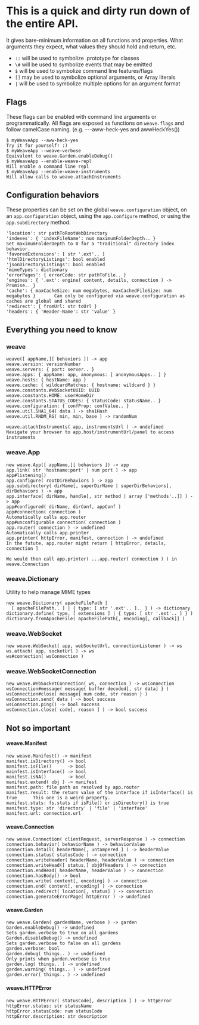 # This is a quick and dirty run down of the entire API.
It gives bare-minimum information on all functions and properties. What arguments
they expect, what values they should hold and return, etc.

- `::` will be used to symbolize .prototype for classes
- `\#` will be used to symbolize events that may be emitted
- `$`  will be used to symbolize command line features/flags
- `[]` may be used to symbolize optional arguments, or Array literals
- `|`  will be used to symbolize multiple options for an argument format

## Flags
These flags can be enabled with command line arguments or programmatically. All flags
are exposed as functions on `weave.flags` and follow camelCase naming. (e.g. ---aww-heck-yes and awwHeckYes())
```
$ myWeaveApp --aww-heck-yes                                                      Try it for yourself! :)
$ myWeaveApp --weave-verbose                                                     Equivalent to weave.Garden.enableDebug()
$ myWeaveApp --enable-weave-repl                                                 Will enable a command line repl
$ myWeaveApp --enable-weave-instruments                                          Will allow calls to weave.attachInstruments
```

## Configuration behaviors
These properties can be set on the global `weave.configuration` object, on an `app.configuration`
object, using the `app.configure` method, or using the `app.subdirectory` method.

```
'location': str pathToRootWebDirectory
'indexes': { 'indexFileName': num maximumFolderDepth.. }                         Set maximumFolderDepth to 0 for a "traditional" directory index behavior.
'favoredExtensions': [ str '.ext'.. ]
'htmlDirectoryListings': bool enabled
'jsonDirectoryListings': bool enabled
'mimeTypes': dictionary
'errorPages': { errorCode: str pathToFile.. }
'engines': { '.ext': engine( content, details, connection ) -> Promise.. }
'cache': { maxCacheSize: num megabytes, maxCachedFileSize: num megabytes }       Can only be configured via weave.configuration as caches are global and shared
'redirect': { fromUrl: str toUrl }
'headers': { 'Header-Name': str 'value' }
```

## Everything you need to know

### weave
```
weave([ appName,][ behaviors ]) -> app
weave.version: versionNumber
weave.servers: { port: server.. }
weave.apps: { appName: app, anonymous: [ anonymousApps.. ] }
weave.hosts: { hostName: app }
weave.cache: { wildcardMatches: { hostname: wildcard } }
weave.constants.WebSocketUUID: UUID
weave.constants.HOME: userHomeDir
weave.constants.STATUS_CODES: { statusCode: statusName.. }
weave.configuration: { confProp: confValue.. }
weave.util.SHA1_64( data ) -> sha1Hash
weave.util.RNDM_RG( min, min, base ) -> randomNum

weave.attachInstruments( app, instrumentsUrl ) -> undefined                      Navigate your browser to app.host/instrumentUrl/panel to access instruments
```

### weave.App
```
new weave.App([ appName,][ behaviors ]) -> app
app.link( str 'hostname:port' | num port ) -> app
app#listening()
app.configure( rootDirBehaviors ) -> app
app.subdirectory( dirName[, superDirName | superDirBehaviors], dirBehaviors ) -> app
app.interface( dirName, handle[, str method | array ['methods'..]] ) -> app                               
app#configured( dirName, dirConf, appConf )
app#connection( connection )                                                     Automatically calls app.router
app#unconfigurable connection( connection )
app.router( connection ) -> undefined                                            Automatically calls app.printer
app.printer( httpError, manifest, connection ) -> undefined                      In the futute, app.router might return [ httpError, details, connection ]
                                                                                 We would then call app.printer( ...app.router( connection ) ) in weave.Connection
```

### weave.Dictionary
Utility to help manage MIME types
```
new weave.Dictionary( apacheFilePath |
  [ apacheFilePath.. ] | { type: [ str '.ext'.. ].. } ) -> dictionary
dictionary.define( type, [ extensions ] | { type: [ str '.ext'.. ] } )
dictionary.fromApacheFile( apacheFilePath[, encoding[, callback]] )
```

### weave.WebSocket
```
new weave.WebSocket( app, webSocketUrl, connectionListener ) -> ws
ws.attach( app, socketUrl ) -> ws
ws#connection( wsConnection )
```

### weave.WebSocketConnection
```
new weave.WebSocketConnection( ws, connection ) -> wsConnection
wsConnection#message( message{ buffer decoded[, str data] } )
wsConnection#close( message{ num code, str reason } )
wsConnection.send( data ) -> bool success
wsConnection.ping() -> bool success
wsConnection.close( code[, reason ] ) -> bool success
```

## Not so important

#### weave.Manifest
```
new weave.Manifest() -> manifest
manifest.isDirectory() -> bool
manifest.isFile()      -> bool
mainfest.isInterface() -> bool
manifest.isNA()        -> bool
manifest.extend( obj ) -> manifest
manifest.path: file path as resolved by app.router
manifest.result: the return value of the interface if isInterface() is true      This one is a weird property.
manifest.stats: fs.stats if isFile() or isDirectory() is true
manifest.type: str 'directory' | 'file' | 'interface'
manifest.url: connection.url
```

#### weave.Connection
```
new weave.Connection( clientRequest, serverResponse ) -> connection
connection.behavior( behaviorName ) -> behaviorValue
connection.detail( headerName[, untampered ] ) -> headerValue
connection.status( statusCode ) -> connection
connection.writeHeader( headerName, headerValue ) -> connection
connection.writeHead([ status,] objOfHeaders ) -> connection
connection.endHead( headerName, headerValue ) -> connection
connection.hasBody() -> bool
connection.write( content[, encoding] ) -> connection
connection.end( content[, encoding] ) -> connection
connection.redirect( location[, status] ) -> connection
connection.generateErrorPage( httpError ) -> undefined
```

#### weave.Garden
```
new weave.Garden( gardenName, verbose ) -> garden
Garden.enableDebug() -> undefined                                                Sets garden.verbose to true on all gardens
Garden.disableDebug() -> undefined                                               Sets garden.verbose to false on all gardens
garden.verbose: bool
garden.debug( things.. ) -> undefined                                            Only prints when garden.verbose is true
garden.log( things.. ) -> undefined
garden.warning( things.. ) -> undefined
garden.error( things.. ) -> undefined
```

#### weave.HTTPError
```
new weave.HTTPError( statusCode[, description ] ) -> httpError
httpError.status: str statusName
httpError.statusCode: num statusCode
httpError.description: str description
```
